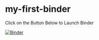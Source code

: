 # my-first-binder
Click on the Button Below to Launch Binder

[![Binder](https://mybinder.org/badge_logo.svg)](https://mybinder.org/v2/gh/NabilaRahman/my-first-binder/master)
